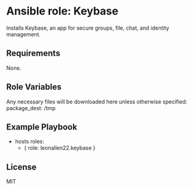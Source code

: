 # Ansible role: Keybase
Installs Keybase, an app for secure groups, file, chat, and identity management.

## Requirements
None.

## Role Variables
Any necessary files will be downloaded here unless otherwise specified:
package_dest: /tmp

## Example Playbook
  - hosts
    roles:
      - { role: leonallen22.keybase }

## License
MIT
